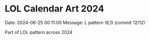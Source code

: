 # LOL Calendar Art 2024

Date: 2024-06-25 00:11:00
Message: L pattern (6,1) (commit 12/12)

Part of LOL pattern across 2024
